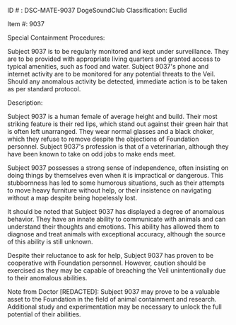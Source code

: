 ID # : DSC-MATE-9037
DogeSoundClub Classification: Euclid

Item #: 9037

Special Containment Procedures:

Subject 9037 is to be regularly monitored and kept under surveillance. They are to be provided with appropriate living quarters and granted access to typical amenities, such as food and water. Subject 9037's phone and internet activity are to be monitored for any potential threats to the Veil. Should any anomalous activity be detected, immediate action is to be taken as per standard protocol.

Description:

Subject 9037 is a human female of average height and build. Their most striking feature is their red lips, which stand out against their green hair that is often left unarranged. They wear normal glasses and a black choker, which they refuse to remove despite the objections of Foundation personnel. Subject 9037's profession is that of a veterinarian, although they have been known to take on odd jobs to make ends meet.

Subject 9037 possesses a strong sense of independence, often insisting on doing things by themselves even when it is impractical or dangerous. This stubbornness has led to some humorous situations, such as their attempts to move heavy furniture without help, or their insistence on navigating without a map despite being hopelessly lost.

It should be noted that Subject 9037 has displayed a degree of anomalous behavior. They have an innate ability to communicate with animals and can understand their thoughts and emotions. This ability has allowed them to diagnose and treat animals with exceptional accuracy, although the source of this ability is still unknown.

Despite their reluctance to ask for help, Subject 9037 has proven to be cooperative with Foundation personnel. However, caution should be exercised as they may be capable of breaching the Veil unintentionally due to their anomalous abilities.

Note from Doctor [REDACTED]: Subject 9037 may prove to be a valuable asset to the Foundation in the field of animal containment and research. Additional study and experimentation may be necessary to unlock the full potential of their abilities.